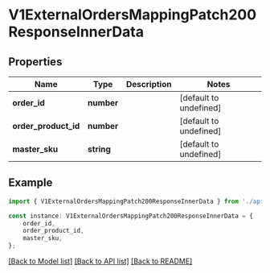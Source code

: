 # V1ExternalOrdersMappingPatch200ResponseInnerData


## Properties

Name | Type | Description | Notes
------------ | ------------- | ------------- | -------------
**order_id** | **number** |  | [default to undefined]
**order_product_id** | **number** |  | [default to undefined]
**master_sku** | **string** |  | [default to undefined]

## Example

```typescript
import { V1ExternalOrdersMappingPatch200ResponseInnerData } from './api';

const instance: V1ExternalOrdersMappingPatch200ResponseInnerData = {
    order_id,
    order_product_id,
    master_sku,
};
```

[[Back to Model list]](../README.md#documentation-for-models) [[Back to API list]](../README.md#documentation-for-api-endpoints) [[Back to README]](../README.md)
